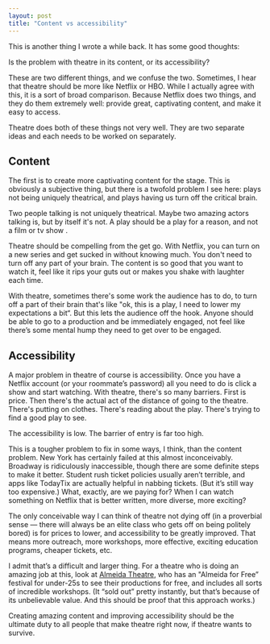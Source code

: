 ```yaml
---
layout: post
title: "Content vs accessibility"
---
```


This is another thing I wrote a while back. It has some good thoughts:

Is the problem with theatre in its content, or its accessibility?

These are two different things, and we confuse the two. Sometimes, I hear that theatre should be more like Netflix or HBO. While I actually agree with this, it is a sort of broad comparison. Because Netflix does two things, and they do them extremely well: provide great, captivating content, and make it easy to access.

Theatre does both of these things not very well. They are two separate ideas and each needs to be worked on separately.

## Content

The first is to create more captivating content for the stage. This is obviously a subjective thing, but there is a twofold problem I see here: plays not being uniquely theatrical, and plays having us turn off the critical brain.

Two people talking is not uniquely theatrical. Maybe two amazing actors talking is, but by itself it's not. A play should be a play for a reason, and not a film or tv show .

Theatre should be compelling from the get go. With Netflix, you can turn on a new series and get sucked in without knowing much. You don't need to turn off any part of your brain. The content is so good that you want to watch it, feel like it rips your guts out or makes you shake with laughter each time.

With theatre, sometimes there's some work the audience has to do, to turn off a part of their brain that's like "ok, this is a play, I need to lower my expectations a bit“. But this lets the audience off the hook. Anyone should be able to go to a production and be immediately engaged, not feel like there’s some mental hump they need to get over to be engaged.

## Accessibility

A major problem in theatre of course is accessibility. Once you have a Netflix account (or your roommate’s password) all you need to do is click a show and start watching. With theatre, there's so many barriers. First is price. Then there's the actual act of the distance of going to the theatre. There's putting on clothes. There's reading about the play. There's trying to find a good play to see.

The accessibility is low. The barrier of entry is far too high.

This is a tougher problem to fix in some ways, I think, than the content problem. New York has certainly failed at this almost inconceivably. Broadway is ridiculously inaccessible, though there are some definite steps to make it better. Student rush ticket policies usually aren’t terrible, and apps like TodayTix are actually helpful in nabbing tickets. (But it’s still way too expensive.) What, exactly, are we paying for? When I can watch something on Netflix that is better written, more diverse, more exciting?

The only conceivable way I can think of theatre not dying off (in a proverbial sense — there will always be an elite class who gets off on being politely bored) is for prices to lower, and accessibility to be greatly improved. That means more outreach, more workshops, more effective, exciting education programs, cheaper tickets, etc.

I admit that’s a difficult and larger thing. For a theatre who is doing an amazing job at this, look at [Almeida Theatre](https://almeida.co.uk/), who has an "Almeida for Free” festival for under-25s to see their productions for free, and includes all sorts of incredible workshops. (It “sold out” pretty instantly, but that’s because of its unbelievable value. And this should be proof that this approach works.)

Creating amazing content and improving accessibility should be the ultimate duty to all people that make theatre right now, if theatre wants to survive.
